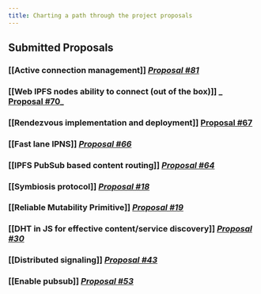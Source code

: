 ```yaml
---
title: Charting a path through the project proposals
---
```


## Submitted Proposals
### [[Active connection management]] _[Proposal #81](https://github.com/protocol/web3-dev-team/pull/81)_
### [[Web IPFS nodes ability to connect (out of the box)]] _ [Proposal #70](https://github.com/protocol/web3-dev-team/pull/70)_
### [[Rendezvous implementation and deployment]] [Proposal #67](https://github.com/protocol/web3-dev-team/pull/67)
### [[Fast lane IPNS]] _[Proposal #66](https://github.com/protocol/web3-dev-team/pull/66)_
### [[IPFS PubSub based content routing]] _[Proposal #64](https://github.com/protocol/web3-dev-team/pull/64)_
### [[Symbiosis protocol]] _[Proposal #18](https://github.com/protocol/web3-dev-team/pull/18)_
### [[Reliable Mutability Primitive]] _[Proposal #19](https://github.com/protocol/web3-dev-team/pull/19)_
### [[DHT in JS for effective content/service discovery]] _[Proposal #30](https://github.com/protocol/web3-dev-team/pull/30)_
### [[Distributed signaling]] _[Proposal #43](https://github.com/protocol/web3-dev-team/pull/43)_
### [[Enable pubsub]] _[Proposal #53](https://github.com/protocol/web3-dev-team/pull/53)_
